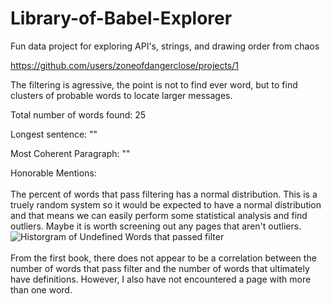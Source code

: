 # Library-of-Babel-Explorer
Fun data project for exploring API's, strings, and drawing order from chaos 

https://github.com/users/zoneofdangerclose/projects/1

The filtering is agressive, the point is not to find ever word, but to find clusters of probable words to locate larger messages.

Total number of words found: 25

Longest sentence: ""

Most Coherent Paragraph: ""

Honorable Mentions:
<br><br>
The percent of words that pass filtering has a normal distribution. This is a truely random system so it would be expected to have a normal distribution
and that means we can easily perform some statistical analysis and find outliers. Maybe it is worth screening out any pages that aren't outliers. 
<br>
![Historgram of Undefined Words that passed filter](https://github.com/zoneofdangerclose/Library-of-Babel-Explorer/assets/148597567/90c9c289-661d-421e-bf46-d65b85c56493)
<br><br>
From the first book, there does not appear to be a correlation between the number of words that pass filter and the number of words that ultimately have definitions. However, I also have not encountered a page with more than one word.
